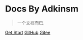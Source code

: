 # Docs By Adkinsm

> 一个文档而已.

[Get Start](#main) [GitHub](//github.com/adkinsm2020) [Gitee](//gitee.com/adkinsm)
